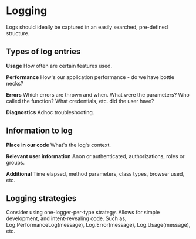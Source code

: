 # Logging

Logs should ideally be captured in an easily searched, pre-defined structure.

## Types of log entries
**Usage**
How often are certain features used.

**Performance**
How's our application performance - do we have bottle necks?

**Errors**
Which errors are thrown and when. What were the parameters?
Who called the function? What credentials, etc. did the user have?

**Diagnostics**
Adhoc troubleshooting.

## Information to log
**Place in our code**
What's the log's context.

**Relevant user information**
Anon or authenticated, authorizations, roles or groups.

**Additional**
Time elapsed, method parameters, class types, browser used, etc.

## Logging strategies
Consider using one-logger-per-type strategy. Allows for simple development, and intent-revealing code.
Such as, Log.PerformanceLog(message), Log.Error(message), Log.Usage(message), etc.
